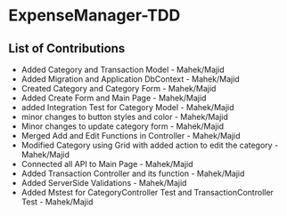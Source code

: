 # ExpenseManager-TDD

## List of Contributions
- Added Category and Transaction Model - Mahek/Majid
- Added Migration and Application DbContext - Mahek/Majid
- Created Category and Category Form - Mahek/Majid
- Added Create Form and Main Page - Mahek/Majid
- added Integration Test for Category Model - Mahek/Majid
- minor changes to button styles and color - Mahek/Majid
- Minor changes to update category form - Mahek/Majid
- Merged Add and Edit Functions in Controller - Mahek/Majid
- Modified Category using Grid with added action to edit the category - Mahek/Majid
- Connected all API to Main Page - Mahek/Majid
- Added Transaction Controller and its function - Mahek/Majid
- Added ServerSide Validations - Mahek/Majid
- Added Mstest for CategoryController Test and TransactionController Test - Mahek/Majid
